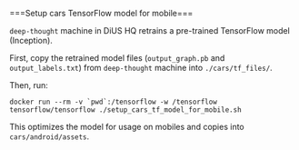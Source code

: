 ===Setup cars TensorFlow model for mobile===

`deep-thought` machine in DiUS HQ retrains a pre-trained TensorFlow model (Inception).

First, copy the retrained model files (`output_graph.pb` and `output_labels.txt`) from `deep-thought` machine into `./cars/tf_files/`.

Then, run:
```
docker run --rm -v `pwd`:/tensorflow -w /tensorflow tensorflow/tensorflow ./setup_cars_tf_model_for_mobile.sh
```

This optimizes the model for usage on mobiles and copies into `cars/android/assets`.


